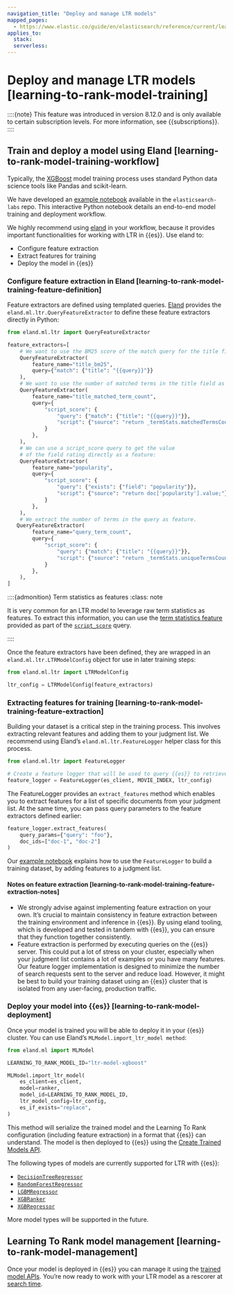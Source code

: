 ```yaml
---
navigation_title: "Deploy and manage LTR models"
mapped_pages:
  - https://www.elastic.co/guide/en/elasticsearch/reference/current/learning-to-rank-model-training.html
applies_to:
  stack:
  serverless:
---
```




# Deploy and manage LTR models [learning-to-rank-model-training]


::::{note}
This feature was introduced in version 8.12.0 and is only available to certain subscription levels. For more information, see {{subscriptions}}.
::::



## Train and deploy a model using Eland [learning-to-rank-model-training-workflow]

Typically, the [XGBoost](https://xgboost.readthedocs.io/en/stable/) model training process uses standard Python data science tools like Pandas and scikit-learn.

We have developed an [example notebook](https://github.com/elastic/elasticsearch-labs/blob/main/notebooks/search/08-learning-to-rank.ipynb) available in the `elasticsearch-labs` repo. This interactive Python notebook details an end-to-end model training and deployment workflow.

We highly recommend using [eland](https://eland.readthedocs.io/) in your workflow, because it provides important functionalities for working with LTR in {{es}}. Use eland to:

* Configure feature extraction
* Extract features for training
* Deploy the model in {{es}}


### Configure feature extraction in Eland [learning-to-rank-model-training-feature-definition]

Feature extractors are defined using templated queries. [Eland](https://eland.readthedocs.io/) provides the `eland.ml.ltr.QueryFeatureExtractor` to define these feature extractors directly in Python:

```python
from eland.ml.ltr import QueryFeatureExtractor

feature_extractors=[
    # We want to use the BM25 score of the match query for the title field as a feature:
    QueryFeatureExtractor(
        feature_name="title_bm25",
        query={"match": {"title": "{{query}}"}}
    ),
    # We want to use the number of matched terms in the title field as a feature:
    QueryFeatureExtractor(
        feature_name="title_matched_term_count",
        query={
            "script_score": {
                "query": {"match": {"title": "{{query}}"}},
                "script": {"source": "return _termStats.matchedTermsCount();"},
            }
        },
    ),
    # We can use a script_score query to get the value
    # of the field rating directly as a feature:
    QueryFeatureExtractor(
        feature_name="popularity",
        query={
            "script_score": {
                "query": {"exists": {"field": "popularity"}},
                "script": {"source": "return doc['popularity'].value;"},
            }
        },
    ),
    # We extract the number of terms in the query as feature.
   QueryFeatureExtractor(
        feature_name="query_term_count",
        query={
            "script_score": {
                "query": {"match": {"title": "{{query}}"}},
                "script": {"source": "return _termStats.uniqueTermsCount();"},
            }
        },
    ),
]
```

::::{admonition} Term statistics as features
:class: note

It is very common for an LTR model to leverage raw term statistics as features. To extract this information, you can use the [term statistics feature](../../../explore-analyze/scripting/modules-scripting-fields.md#scripting-term-statistics) provided as part of the  [`script_score`](asciidocalypse://docs/elasticsearch/docs/reference/query-languages/query-dsl-script-score-query.md) query.

::::


Once the feature extractors have been defined, they are wrapped in an `eland.ml.ltr.LTRModelConfig` object for use in later training steps:

```python
from eland.ml.ltr import LTRModelConfig

ltr_config = LTRModelConfig(feature_extractors)
```


### Extracting features for training [learning-to-rank-model-training-feature-extraction]

Building your dataset is a critical step in the training process. This involves extracting relevant features and adding them to your judgment list. We recommend using Eland’s `eland.ml.ltr.FeatureLogger` helper class for this process.

```python
from eland.ml.ltr import FeatureLogger

# Create a feature logger that will be used to query {{es}} to retrieve the features:
feature_logger = FeatureLogger(es_client, MOVIE_INDEX, ltr_config)
```

The FeatureLogger provides an `extract_features` method which enables you to extract features for a list of specific documents from your judgment list. At the same time, you can pass query parameters to the feature extractors defined earlier:

```python
feature_logger.extract_features(
    query_params={"query": "foo"},
    doc_ids=["doc-1", "doc-2"]
)
```

Our [example notebook](https://github.com/elastic/elasticsearch-labs/blob/main/notebooks/search/08-learning-to-rank.ipynb) explains how to use the `FeatureLogger` to build a training dataset, by adding features to a judgment list.


#### Notes on feature extraction [learning-to-rank-model-training-feature-extraction-notes]

* We strongly advise against implementing feature extraction on your own. It’s crucial to maintain consistency in feature extraction between the training environment and inference in {{es}}. By using eland tooling, which is developed and tested in tandem with {{es}}, you can ensure that they function together consistently.
* Feature extraction is performed by executing queries on the {{es}} server. This could put a lot of stress on your cluster, especially when your judgment list contains a lot of examples or you have many features. Our feature logger implementation is designed to minimize the number of search requests sent to the server and reduce load. However, it might be best to build your training dataset using an {{es}} cluster that is isolated from any user-facing, production traffic.


### Deploy your model into {{es}} [learning-to-rank-model-deployment]

Once your model is trained you will be able to deploy it in your {{es}} cluster. You can use Eland’s `MLModel.import_ltr_model method`:

```python
from eland.ml import MLModel

LEARNING_TO_RANK_MODEL_ID="ltr-model-xgboost"

MLModel.import_ltr_model(
    es_client=es_client,
    model=ranker,
    model_id=LEARNING_TO_RANK_MODEL_ID,
    ltr_model_config=ltr_config,
    es_if_exists="replace",
)
```

This method will serialize the trained model and the Learning To Rank configuration (including feature extraction) in a format that {{es}} can understand. The model is then deployed to {{es}} using the [Create Trained Models API](https://www.elastic.co/docs/api/doc/elasticsearch/operation/operation-ml-put-trained-model).

The following types of models are currently supported for LTR with {{es}}:

* [`DecisionTreeRegressor`](https://scikit-learn.org/stable/modules/generated/sklearn.tree.DecisionTreeRegressor.md)
* [`RandomForestRegressor`](https://scikit-learn.org/stable/modules/generated/sklearn.ensemble.RandomForestRegressor.md)
* [`LGBMRegressor`](https://lightgbm.readthedocs.io/en/latest/pythonapi/lightgbm.LGBMRegressor.md)
* [`XGBRanker`](https://xgboost.readthedocs.io/en/stable/python/python_api.md#xgboost.XGBRanker)
* [`XGBRegressor`](https://xgboost.readthedocs.io/en/stable/python/python_api.md#xgboost.XGBRegressor)

More model types will be supported in the future.


## Learning To Rank model management [learning-to-rank-model-management]

Once your model is deployed in {{es}} you can manage it using the [trained model APIs](https://www.elastic.co/docs/api/doc/elasticsearch/group/endpoint-ml-trained-model). You’re now ready to work with your LTR model as a rescorer at [search time](learning-to-rank-search-usage.md).

